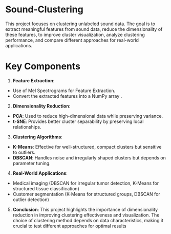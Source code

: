 # Sound-Clustering

This project focuses on clustering unlabeled sound data. The goal is  to extract meaningful features from sound data, reduce the dimensionality of these features, to improve cluster visualization, analyze clustering performance, and compare different approaches for real-world applications.

# Key Components

1. **Feature Extraction**:

* Use of Mel Spectrograms for Feature Extraction.
* Convert the extracted features into a NumPy array .

2. **Dimensionality Reduction**:

* **PCA**: Used to reduce high-dimensional data while preserving variance.
* **t-SNE**: Provides better cluster separability by preserving local relationships.

3. **Clustering Algorithms**:

* **K-Means**: Effective for well-structured, compact clusters but sensitive to outliers.
* **DBSCAN**: Handles noise and irregularly shaped clusters but depends on parameter tuning.

4. **Real-World Applications**:

* Medical imaging (DBSCAN for irregular tumor detection, K-Means for structured tissue classification)
* Customer segmentation (K-Means for structured groups, DBSCAN for outlier detection)

5. **Conclusion**:
This project highlights the importance of dimensionality reduction in improving clustering effectiveness and visualization. The choice of clustering method depends on data characteristics, making it crucial to test different approaches for optimal results

